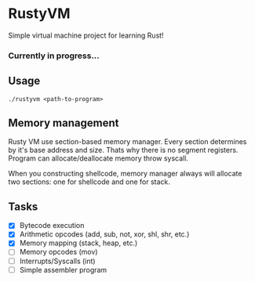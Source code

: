 # RustyVM

Simple virtual machine project for learning Rust!

### Currently in progress...
## Usage
```./rustyvm <path-to-program>```
## Memory management
Rusty VM use section-based memory manager. Every section determines by it's base address and size. Thats why there is no segment registers.
Program can allocate/deallocate memory throw syscall.

When you constructing shellcode, memory manager always will allocate two sections: one for shellcode and one for stack.
## Tasks
- [x] Bytecode execution
- [x] Arithmetic opcodes (add, sub, not, xor, shl, shr, etc.)
- [x] Memory mapping (stack, heap, etc.)
- [ ] Memory opcodes (mov)
- [ ] Interrupts/Syscalls (int)
- [ ] Simple assembler program
